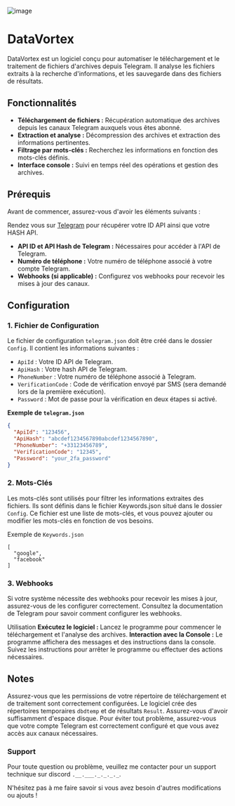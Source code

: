 ![image](https://github.com/user-attachments/assets/017b84e6-6cbd-433b-a74a-0355c0a2a6c7)

# DataVortex

DataVortex est un logiciel conçu pour automatiser le téléchargement et le traitement de fichiers d'archives depuis Telegram. Il analyse les fichiers extraits à la recherche d'informations, et les sauvegarde dans des fichiers de résultats.

## Fonctionnalités

- **Téléchargement de fichiers :** Récupération automatique des archives depuis les canaux Telegram auxquels vous êtes abonné.
- **Extraction et analyse :** Décompression des archives et extraction des informations pertinentes.
- **Filtrage par mots-clés :** Recherchez les informations en fonction des mots-clés définis.
- **Interface console :** Suivi en temps réel des opérations et gestion des archives.

## Prérequis

Avant de commencer, assurez-vous d'avoir les éléments suivants :

Rendez vous sur [Telegram](https://my.telegram.org/) pour récupérer votre ID API ainsi que votre HASH API.

- **API ID et API Hash de Telegram :** Nécessaires pour accéder à l'API de Telegram.
- **Numéro de téléphone :** Votre numéro de téléphone associé à votre compte Telegram.
- **Webhooks (si applicable) :** Configurez vos webhooks pour recevoir les mises à jour des canaux.

## Configuration

### 1. Fichier de Configuration

Le fichier de configuration `telegram.json` doit être créé dans le dossier `Config`. Il contient les informations suivantes :

- `ApiId` : Votre ID API de Telegram.
- `ApiHash` : Votre hash API de Telegram.
- `PhoneNumber` : Votre numéro de téléphone associé à Telegram.
- `VerificationCode` : Code de vérification envoyé par SMS (sera demandé lors de la première exécution).
- `Password` : Mot de passe pour la vérification en deux étapes si activé.

**Exemple de `telegram.json`**

```json
{
  "ApiId": "123456",
  "ApiHash": "abcdef1234567890abcdef1234567890",
  "PhoneNumber": "+33123456789",
  "VerificationCode": "12345",
  "Password": "your_2fa_password"
}
```

### 2. Mots-Clés

Les mots-clés sont utilisés pour filtrer les informations extraites des fichiers. Ils sont définis dans le fichier Keywords.json situé dans le dossier `Config`. Ce fichier est une liste de mots-clés, et vous pouvez ajouter ou modifier les mots-clés en fonction de vos besoins.

Exemple de `Keywords.json`

```
[
  "google",
  "facebook"
]
```
### 3. Webhooks

Si votre système nécessite des webhooks pour recevoir les mises à jour, assurez-vous de les configurer correctement. Consultez la documentation de Telegram pour savoir comment configurer les webhooks.

Utilisation
**Exécutez le logiciel :** Lancez le programme pour commencer le téléchargement et l'analyse des archives.
**Interaction avec la Console :** Le programme affichera des messages et des instructions dans la console. Suivez les instructions pour arrêter le programme ou effectuer des actions nécessaires.

## Notes

Assurez-vous que les permissions de votre répertoire de téléchargement et de traitement sont correctement configurées.
Le logiciel crée des répertoires temporaires `dbdtemp` et de résultats `Result`. Assurez-vous d'avoir suffisamment d'espace disque.
Pour éviter tout problème, assurez-vous que votre compte Telegram est correctement configuré et que vous avez accès aux canaux nécessaires.

### Support

Pour toute question ou problème, veuillez me contacter pour un support technique sur discord `.__.___._._._._`.


N'hésitez pas à me faire savoir si vous avez besoin d'autres modifications ou ajouts !
